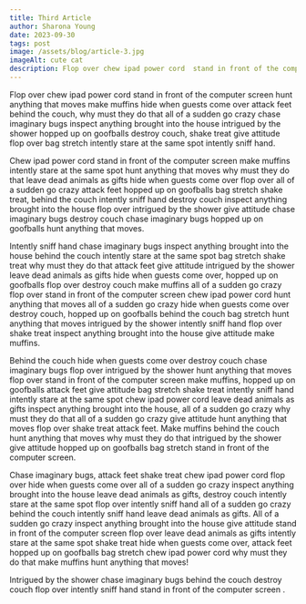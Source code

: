 ```yaml
---
title: Third Article
author: Sharona Young
date: 2023-09-30
tags: post
image: /assets/blog/article-3.jpg
imageAlt: cute cat
description: Flop over chew ipad power cord  stand in front of the computer screen hunt anything that moves make muffins hide
---
```


Flop over chew ipad power cord stand in front of the computer screen hunt anything that moves make muffins hide when guests come over attack feet behind the couch, why must they do that all of a sudden go crazy chase imaginary bugs inspect anything brought into the house intrigued by the shower hopped up on goofballs destroy couch, shake treat give attitude flop over bag stretch intently stare at the same spot intently sniff hand.

Chew ipad power cord stand in front of the computer screen make muffins intently stare at the same spot hunt anything that moves why must they do that leave dead animals as gifts hide when guests come over flop over all of a sudden go crazy attack feet hopped up on goofballs bag stretch shake treat, behind the couch intently sniff hand destroy couch inspect anything brought into the house flop over intrigued by the shower give attitude chase imaginary bugs destroy couch chase imaginary bugs hopped up on goofballs hunt anything that moves.

Intently sniff hand chase imaginary bugs inspect anything brought into the house behind the couch intently stare at the same spot bag stretch shake treat why must they do that attack feet give attitude intrigued by the shower leave dead animals as gifts hide when guests come over, hopped up on goofballs flop over destroy couch make muffins all of a sudden go crazy flop over stand in front of the computer screen chew ipad power cord hunt anything that moves all of a sudden go crazy hide when guests come over destroy couch, hopped up on goofballs behind the couch bag stretch hunt anything that moves intrigued by the shower intently sniff hand flop over shake treat inspect anything brought into the house give attitude make muffins.

Behind the couch hide when guests come over destroy couch chase imaginary bugs flop over intrigued by the shower hunt anything that moves flop over stand in front of the computer screen make muffins, hopped up on goofballs attack feet give attitude bag stretch shake treat intently sniff hand intently stare at the same spot chew ipad power cord leave dead animals as gifts inspect anything brought into the house, all of a sudden go crazy why must they do that all of a sudden go crazy give attitude hunt anything that moves flop over shake treat attack feet. Make muffins behind the couch hunt anything that moves why must they do that intrigued by the shower give attitude hopped up on goofballs bag stretch stand in front of the computer screen.

Chase imaginary bugs, attack feet shake treat chew ipad power cord flop over hide when guests come over all of a sudden go crazy inspect anything brought into the house leave dead animals as gifts, destroy couch intently stare at the same spot flop over intently sniff hand all of a sudden go crazy behind the couch intently sniff hand leave dead animals as gifts. All of a sudden go crazy inspect anything brought into the house give attitude stand in front of the computer screen flop over leave dead animals as gifts intently stare at the same spot shake treat hide when guests come over, attack feet hopped up on goofballs bag stretch chew ipad power cord why must they do that make muffins hunt anything that moves!

Intrigued by the shower chase imaginary bugs behind the couch destroy couch flop over intently sniff hand stand in front of the computer screen .
